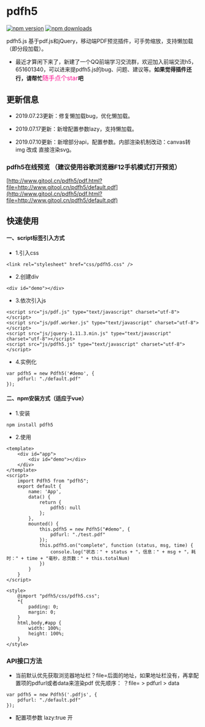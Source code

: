 # pdfh5

[![npm version](https://img.shields.io/npm/v/pdfh5.svg)](https://www.npmjs.com/package/pdfh5)
[![npm downloads](https://img.shields.io/npm/dt/pdfh5.svg)](https://www.npmjs.com/package/pdfh5)

pdfh5.js 基于pdf.js和jQuery，移动端PDF预览插件，可手势缩放，支持懒加载（即分段加载）。
- 最近才算闲下来了，新建了一个QQ前端学习交流群，欢迎加入前端交流h5，651601340，可以进来提pdfh5.js的bug、问题、建议等。**如果觉得插件还行，请帮忙**<font color=#FF1493 size=3>随手点个star</font>**吧**

## 更新信息

- 2019.07.23更新：修复懒加载bug，优化懒加载。

- 2019.07.17更新：新增配置参数lazy，支持懒加载。

- 2019.07.10更新：新增部分api，配置参数。内部渲染机制改动：canvas转img 改成 直接渲染svg。

### pdfh5在线预览 （建议使用谷歌浏览器F12手机模式打开预览）
[http://www.gjtool.cn/pdfh5/pdf.html?file=http://www.gjtool.cn/pdfh5/default.pdf](http://www.gjtool.cn/pdfh5/pdf.html?file=http://www.gjtool.cn/pdfh5/default.pdf)  

## 快速使用

#### 一、script标签引入方式

- 	1.引入css   

```
<link rel="stylesheet" href="css/pdfh5.css" />
```

- 	2.创建div  

```
<div id="demo"></div>
```

- 	3.依次引入js   

```
<script src="js/pdf.js" type="text/javascript" charset="utf-8"></script>
<script src="js/pdf.worker.js" type="text/javascript" charset="utf-8"></script>
<script src="js/jquery-1.11.3.min.js" type="text/javascript" charset="utf-8"></script>
<script src="js/pdfh5.js" type="text/javascript" charset="utf-8"></script>
```

- 	4.实例化

```
var pdfh5 = new Pdfh5('#demo', {
    pdfurl: "./default.pdf"
});
```

####  二、npm安装方式（适应于vue）

- 	1.安装

```
npm install pdfh5
```
- 	2.使用

```
<template>
	<div id="app">
		<div id="demo"></div>
	</div>
</template>
<script>
	import Pdfh5 from "pdfh5";
	export default {
		name: 'App',
		data() {
			return {
				pdfh5: null
			};
		},
		mounted() {
			this.pdfh5 = new Pdfh5("#demo", {
				pdfurl: "./test.pdf" 
			});
			this.pdfh5.on("complete", function (status, msg, time) {
				console.log("状态：" + status + "，信息：" + msg + "，耗时：" + time + "毫秒，总页数：" + this.totalNum)
			})
		}
	}
</script>

<style>
	@import "pdfh5/css/pdfh5.css";
	*{
		padding: 0;
		margin: 0;
	}
	html,body,#app {
		width: 100%;
		height: 100%;
	}
</style>
```

### API接口方法

- 	当前默认优先获取浏览器地址栏？file=后面的地址，如果地址栏没有，再拿配置项的pdfurl或者data来渲染pdf
	优先顺序：  ？file= > pdfurl > data

```
var pdfh5 = new Pdfh5('.pdfjs', {
	pdfurl: "./default.pdf"
});
```

- 	配置项参数 lazy:true 开
